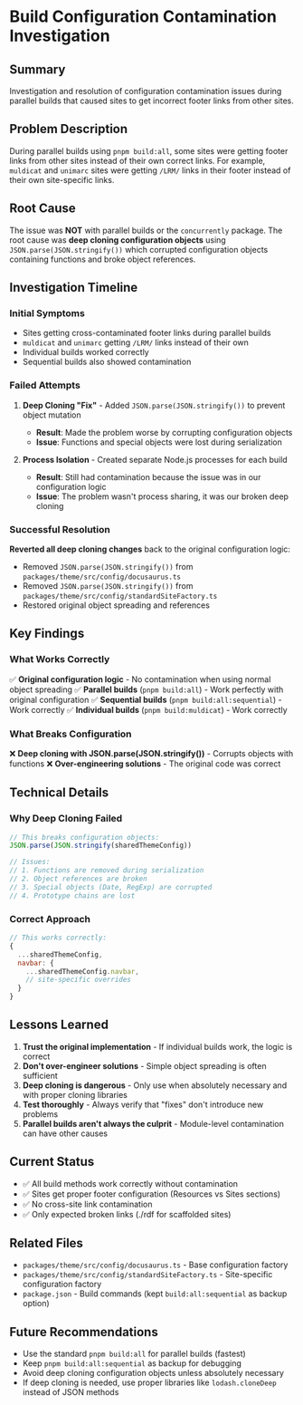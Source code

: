 # Build Configuration Contamination Investigation

## Summary
Investigation and resolution of configuration contamination issues during parallel builds that caused sites to get incorrect footer links from other sites.

## Problem Description
During parallel builds using `pnpm build:all`, some sites were getting footer links from other sites instead of their own correct links. For example, `muldicat` and `unimarc` sites were getting `/LRM/` links in their footer instead of their own site-specific links.

## Root Cause
The issue was **NOT** with parallel builds or the `concurrently` package. The root cause was **deep cloning configuration objects** using `JSON.parse(JSON.stringify())` which corrupted configuration objects containing functions and broke object references.

## Investigation Timeline

### Initial Symptoms
- Sites getting cross-contaminated footer links during parallel builds
- `muldicat` and `unimarc` getting `/LRM/` links instead of their own
- Individual builds worked correctly
- Sequential builds also showed contamination

### Failed Attempts
1. **Deep Cloning "Fix"** - Added `JSON.parse(JSON.stringify())` to prevent object mutation
   - **Result**: Made the problem worse by corrupting configuration objects
   - **Issue**: Functions and special objects were lost during serialization

2. **Process Isolation** - Created separate Node.js processes for each build
   - **Result**: Still had contamination because the issue was in our configuration logic
   - **Issue**: The problem wasn't process sharing, it was our broken deep cloning

### Successful Resolution
**Reverted all deep cloning changes** back to the original configuration logic:
- Removed `JSON.parse(JSON.stringify())` from `packages/theme/src/config/docusaurus.ts`
- Removed `JSON.parse(JSON.stringify())` from `packages/theme/src/config/standardSiteFactory.ts`
- Restored original object spreading and references

## Key Findings

### What Works Correctly
✅ **Original configuration logic** - No contamination when using normal object spreading
✅ **Parallel builds** (`pnpm build:all`) - Work perfectly with original configuration
✅ **Sequential builds** (`pnpm build:all:sequential`) - Work correctly
✅ **Individual builds** (`pnpm build:muldicat`) - Work correctly

### What Breaks Configuration
❌ **Deep cloning with JSON.parse(JSON.stringify())** - Corrupts objects with functions
❌ **Over-engineering solutions** - The original code was correct

## Technical Details

### Why Deep Cloning Failed
```javascript
// This breaks configuration objects:
JSON.parse(JSON.stringify(sharedThemeConfig))

// Issues:
// 1. Functions are removed during serialization
// 2. Object references are broken
// 3. Special objects (Date, RegExp) are corrupted
// 4. Prototype chains are lost
```

### Correct Approach
```javascript
// This works correctly:
{
  ...sharedThemeConfig,
  navbar: {
    ...sharedThemeConfig.navbar,
    // site-specific overrides
  }
}
```

## Lessons Learned

1. **Trust the original implementation** - If individual builds work, the logic is correct
2. **Don't over-engineer solutions** - Simple object spreading is often sufficient
3. **Deep cloning is dangerous** - Only use when absolutely necessary and with proper cloning libraries
4. **Test thoroughly** - Always verify that "fixes" don't introduce new problems
5. **Parallel builds aren't always the culprit** - Module-level contamination can have other causes

## Current Status
- ✅ All build methods work correctly without contamination
- ✅ Sites get proper footer configuration (Resources vs Sites sections)
- ✅ No cross-site link contamination
- ✅ Only expected broken links (./rdf for scaffolded sites)

## Related Files
- `packages/theme/src/config/docusaurus.ts` - Base configuration factory
- `packages/theme/src/config/standardSiteFactory.ts` - Site-specific configuration factory
- `package.json` - Build commands (kept `build:all:sequential` as backup option)

## Future Recommendations
- Use the standard `pnpm build:all` for parallel builds (fastest)
- Keep `pnpm build:all:sequential` as backup for debugging
- Avoid deep cloning configuration objects unless absolutely necessary
- If deep cloning is needed, use proper libraries like `lodash.cloneDeep` instead of JSON methods
